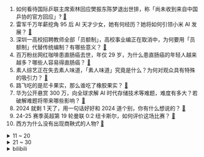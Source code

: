 1. 如何看待国际乒联主席索林回应樊振东陈梦退出世排，称「尚未收到来自中国乒协的官方回应」? [:link:](https://www.zhihu.com/question/8257556362)
2. 雷军千万年薪挖角 95 后 AI 天才少女，她有何经历？她将如何引领小米 AI 发展？ [:link:](https://www.zhihu.com/question/8238441319)
3. 深圳一高校招聘教师全部「员额制」，高校事业编正在取消中，为何要用「员额制」代替传统编制？有哪些意义？ [:link:](https://www.zhihu.com/question/8240739196)
4. 百万粉丝网红咖啡患直肠癌去世，年仅 29 岁，为什么患直肠癌的年轻人越来越多？哪些人容易得直肠癌？ [:link:](https://www.zhihu.com/question/8180818923)
5. 素人综艺正在失去素人味道，「素人味道」究竟是什么？为何对观众具有特殊的吸引力？ [:link:](https://www.zhihu.com/question/6778242171)
6. 路飞吃的是尼卡果实，那么谁吃了橡胶果实？ [:link:](https://www.zhihu.com/question/4398471796)
7. 华为公开悬赏 300 万，向全球求解 AI 时代存储技术等难题，难度有多大？若破解难题将带来哪些影响？ [:link:](https://www.zhihu.com/question/8241393774)
8. 2024 就剩 1 天了，用一句话好好和 2024 道个别，你有什么想说的？ [:link:](https://www.zhihu.com/question/8326082363)
9. 24-25 赛季英超第 19 轮曼联  0:2 纽卡斯尔，如何评价这场比赛？ [:link:](https://www.zhihu.com/question/8305419274)
10. 西方为什么没有出现商鞅式的人物? [:link:](https://www.zhihu.com/question/7983959047)
<details>
<summary>11 ~ 20</summary>

11. 2024 年你拍到了你家宠物的哪些可爱瞬间？ [:link:](https://www.zhihu.com/question/6844168477)
12. 鸿蒙next系统以后会取代安卓吗？ [:link:](https://www.zhihu.com/question/7884957086)
13. 大众 ID.3 被隔壁车引燃，责任方保险公司拒赔，新能源汽车火灾理赔为何这么难？ [:link:](https://www.zhihu.com/question/8151105286)
14. 《再见爱人 4》最新一期「要记得、要忘记」环节，为什么麦琳会写出全场最「不走心」的回答？ [:link:](https://www.zhihu.com/question/8179389313)
15. 2024 年已到尾声，回首这一年的带娃经历，你最想对自己说的一句话是？ [:link:](https://www.zhihu.com/question/7176221629)
16. 接任第三天，韩国代总统崔相穆因市民团体举报被警方立案调查，举报原因是什么？是否会影响其执行代总统职务？ [:link:](https://www.zhihu.com/question/8264657219)
17. 演员在创作过程中会不会有创作瓶颈？如果有可以怎么克服？ [:link:](https://www.zhihu.com/question/7715521964)
18. 为什么西班牙的火腿可以生吃？ [:link:](https://www.zhihu.com/question/568579345)
19. 《数码宝贝》吸血魔兽想要统治世界，但是他有什么底牌对抗黑暗四天王？ [:link:](https://www.zhihu.com/question/578442483)
20. 《鱿鱼游戏 2》孔刘饰演的神秘男子拿着一份面包和一张彩票给拾荒者，假如是你，你会选什么？ [:link:](https://www.zhihu.com/question/7938965796)
</details>
<details>
<summary>21 ~ 30</summary>

21. 如何看待某媒体使用质能方程解释「飞鸟撞击」？公共媒体应该如何避免科普翻车？ [:link:](https://www.zhihu.com/question/8194398655)
22. 两人私自解锁新能源汽车电池获利 5000元，以破坏计算机信息系统罪被判刑 6 个月，如何看待判决结果？ [:link:](https://www.zhihu.com/question/8097176801)
23. 如何评价《再见爱人4》第十一期麦琳对李行亮的音乐不感兴趣这件事？ [:link:](https://www.zhihu.com/question/8161451796)
24. 荣耀完成股改，公司名称变更为「荣耀终端股份有限公司」，将适时启动 IPO 流程，哪些信息值得关注？ [:link:](https://www.zhihu.com/question/8163860333)
25. 有哪些考古成果证明《史记》的片段真实性？ [:link:](https://www.zhihu.com/question/7875292296)
26. 银行股年内暴涨，工行成 A 股市值新一哥，受哪些因素影响？对股市格局和投资者情绪有何影响？ [:link:](https://www.zhihu.com/question/8100924754)
27. 如何看待 12 月 30 日上架的 Redmi 14C，有什么亮点和不足？ [:link:](https://www.zhihu.com/question/8257188246)
28. 韩国济州客机事故发生仅 1 日，该航司一同型波音客机发生起落架故障，具体情况如何？该机型安全记录如何？ [:link:](https://www.zhihu.com/question/8232248332)
29. 如果让你挑选一部作品代表 2024 年动漫，你会如何选择？ [:link:](https://www.zhihu.com/question/6648485711)
30. 为什么那么多游戏取名都很重复，比如都带有“荒野”、“荒原”、 “启示录”、“奥德赛” ？ [:link:](https://www.zhihu.com/question/6022561949)
</details><details>
<summary>bilibili</summary>

</details>